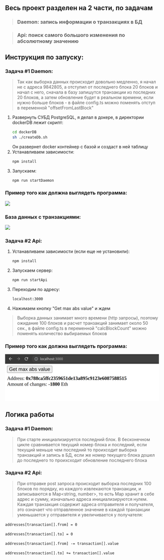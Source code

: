 ## Весь проект разделен на 2 части, по задачам
> ### Daemon: запись информации о транзакциях в БД

> ### Api: поиск самого большого изменения по абсолютному значению 

## Инструкция по запуску:
### Задача #1 Daemon:

> Так как выборка данных происходит довольно медленно, я начал не с адреса 9842805, а отступил от последнего блока 20 блоков и начал с него, сначала в базу запишутся транзакции из последних 20 блоков, а затем обновление будет в реальном времени, если нужно больше блоков - в файле config.ts можно поменять отступ в переменной "offsetFromLastBlock"

1. Развернуть СУБД PostgreSQL, я делал в докере, в директории dockerDB лежит скрипт:
    ```sh
   cd dockerDB
    sh ./createDb.sh
    ```
   Он развернет docker контейнер с базой и создаст в ней таблицу
2. Устанавливаем зависимости: 
   ```sh
   npm install
    ```
3. Запускаем:
   ```sh
   npm run startDaemon
    ```
### Пример того как должна выглядеть программа:
![](daemonExample.png)
### База данных с транзакциями:
![](daemonDB.png)

### Задача #2 Api:

1. Устанавливаем зависимости (если еще не установили):
   ```sh
   npm install
    ```
   
2. Запускаем сервер:
   ```sh
   npm run startApi
   ```

3. Переходим по адресу:
   ```sh
   localhost:3000
   ```
4. Нажимаем кнопку "Get max abs value" и ждем
> Выборка данных занимает много времени (http запросы), поэтому ожидание 100 блоков и расчет транзакций занимает около 50 сек., в файле config.ts в переменной "calcBlockCount" можно поменять количество выбираемых блоков
### Пример того как должна выглядеть программа:
![](apiExample.png)

## Логика работы
### Задача #1 Daemon:

> При старте инициализируется последний блок. В бесконечном цикле сравнивается текущий номер блока и последний, если текущий меньше чем последний то проихсодит выборка транзакций и запись в БД, если же номер текущего блока дошел до последнего то проихсходит обновление последнего блока

### Задача #2 Api:

> При отправке post запроса происходит выборка последних 100 блоков по порядку, из каждого извлекаются транзакции, и записываются в Map<string, number>, то есть Map хранит в себе адрес и сумму, изначально адреса инициализируются нулем. Каждая транзакция содержит адреса отправителя и получателя, это означает что отправленное значение в каждой транзакции уменьшается у отправителя и увеличивается у получателя:

`addresses[transaction[].from] = 0`

`addresses[transaction[].to] = 0`

`addresses[transaction[].from] -= transaction[].value`

`addresses[transaction[].to] += transaction[].value`